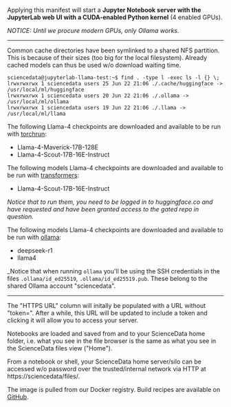 Applying this manifest will start a **Jupyter Notebook server with the JupyterLab web UI with a CUDA-enabled Python kernel** (4 enabled GPUs).

_NOTICE: Until we procure modern GPUs, only Ollama works._

---

Common cache directories have been symlinked to a shared NFS partition. This is because of their sizes (too big for the local filesystem). Already cached models can thus be used w/o download waiting time.

```
sciencedata@jupyterlab-llama-test:~$ find . -type l -exec ls -l {} \;
lrwxrwxrwx 1 sciencedata users 25 Jun 22 21:06 ./.cache/huggingface -> /usr/local/ml/huggingface
lrwxrwxrwx 1 sciencedata users 20 Jun 22 21:06 ./.ollama -> /usr/local/ml/ollama
lrwxrwxrwx 1 sciencedata users 19 Jun 22 21:06 ./.llama -> /usr/local/ml/llama
```

The following Llama-4 checkpoints are downloaded and available to be run with [torchrun](https://github.com/meta-llama/llama-models/?tab=readme-ov-file):

- Llama-4-Maverick-17B-128E
- Llama-4-Scout-17B-16E-Instruct

The following models Llama-4 checkpoints are downloaded and available to be run with [transformers](https://huggingface.co/blog/llama4-release):

- Llama-4-Scout-17B-16E-Instruct

_Notice that to run them, you need to be logged in to huggingface.co and have requested and have been granted access to the gated repo in question._

The following models Llama-4 checkpoints are downloaded and available to be run with [ollama](https://ollama.com/):

- deepseek-r1
- llama4

_Notice that when running `ollama` you'll be using the SSH credentials in the files `.ollama/id_ed25519`, `.ollama/id_ed25519.pub`. These belong to the shared Ollama account "sciencedata".

--- 

The "HTTPS URL" column will initally be populated with a URL without "token=". After a while, this URL will be updated to include a token and clicking it will allow you to access your server.

Notebooks are loaded and saved from and to your ScienceData home folder, i.e. what you see in the file browser is the same as what you see in the ScienceData files view ("Home").

From a notebook or shell, your ScienceData  home server/silo can be accessed w/o password over the trusted/internal network via HTTP at https&colon;//sciencedata/files/.

The image is pulled from our Docker registry. Build recipes are available on [GitHub](https://github.com/deic-dk/sciencedata_images).

